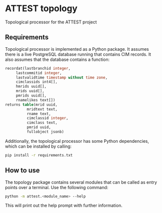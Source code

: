 # ATTEST topology
Topological processor for the ATTEST project

## Requirements

Topological processor is implemented as a Python package. It assumes there is a
live PostgreSQL database running that contains CIM records. It also assumes
that the database contains a function:

```sql
recordat(lastbranchid integer,
	 lastcommitid integer,
	 lastvalidtime timestamp without time zone,
	 cimclassids int4[],
	 hmrids uuid[],
	 mrids uuid[],
	 pmrids uuid[],
	 rnamelikes text[])
returns table(mrid uuid,
	      mridtext text,
	      rname text,
	      cimclassid integer,
	      cimclass text,
	      pmrid uuid,
	      fullobject jsonb)
```

Additionally, the topological processor has some Python dependencies, which can
be installed by calling:

```bash
pip install -r requirements.txt
```

## How to use

The topology package contains several modules that can be called as entry
points over a terminal. Use the following command:

```bash
python -m attest.<module_name> --help
```

This will print out the help prompt with further information.
